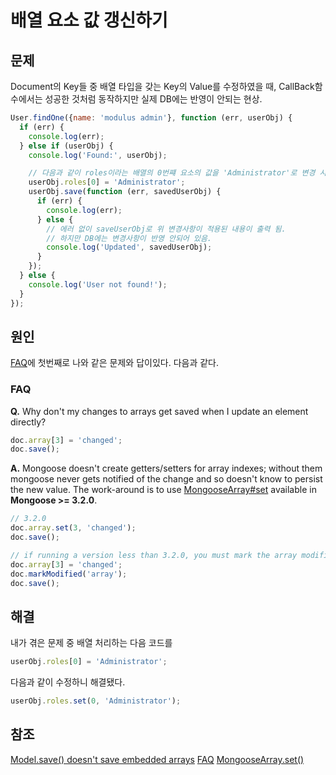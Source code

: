 # 배열 요소 값 갱신하기

## 문제

Document의 Key들 중 배열 타입을 갖는 Key의 Value를 수정하였을 때, CallBack함수에서는 성공한 것처럼 동작하지만 실제 DB에는 반영이 안되는 현상.

```javascript
User.findOne({name: 'modulus admin'}, function (err, userObj) {
  if (err) {
    console.log(err);
  } else if (userObj) {
    console.log('Found:', userObj);

    // 다음과 같이 roles이라는 배열의 0번쨰 요소의 값을 'Administrator'로 변경 시도.
    userObj.roles[0] = 'Administrator';
    userObj.save(function (err, savedUserObj) {
      if (err) {
        console.log(err);
      } else {
        // 에러 없이 saveUserObj로 위 변경사항이 적용된 내용이 출력 됨.
        // 하지만 DB에는 변경사항이 반영 안되어 있음.
        console.log('Updated', savedUserObj);
      }
    });
  } else {
    console.log('User not found!');
  }
});
```

## 원인

[FAQ](http://mongoosejs.com/docs/faq.html)에 첫번째로 나와 같은 문제와 답이있다. 다음과 같다.

### FAQ

**Q.** Why don't my changes to arrays get saved when I update an element directly?

```javascript
doc.array[3] = 'changed';
doc.save();
```
**A.** Mongoose doesn't create getters/setters for array indexes; without them mongoose never gets notified of the change and so doesn't know to persist the new value. The work-around is to use [MongooseArray#set](http://mongoosejs.com/docs/api.html#types_array_MongooseArray.set) available in **Mongoose >= 3.2.0**.
```javascript
// 3.2.0
doc.array.set(3, 'changed');
doc.save();

// if running a version less than 3.2.0, you must mark the array modified before saving.
doc.array[3] = 'changed';
doc.markModified('array');
doc.save();
```

## 해결

내가 겪은 문제 중 배열 처리하는 다음 코드를

```javascript
userObj.roles[0] = 'Administrator';
```

다음과 같이 수정하니 해결됐다.
```javascript
userObj.roles.set(0, 'Administrator');
```
## 참조

[Model.save() doesn't save embedded arrays](https://github.com/Automattic/mongoose/issues/1204)
[FAQ](http://mongoosejs.com/docs/faq.html)
[MongooseArray.set()](http://mongoosejs.com/docs/api.html#types_array_MongooseArray.set)
